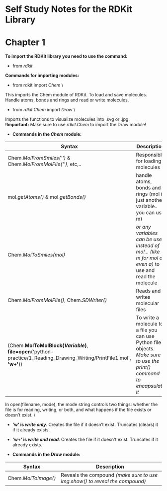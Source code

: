 # Self Study Notes for the RDKit Library


# Chapter 1

**To import the RDKit library you need to use the command:**

- from *rdkit* 

**Commands for importing modules:**

- from rdkit import *Chem* \

This imports the Chem module of RDKit. To load and save molecules. Handle atoms, bonds and rings and read or write molecules.

- from *rdkit.Chem* import *Draw* \

Imports the functions to visualize molecules into .svg or .jpg. \
**!Important:** Make sure to use *rdkit.Chem* to import the Draw module!

- **Commands in the *Chem* module:**

| Syntax      | Description |
| ----------- | ----------- |
| Chem.*MolFromSmiles('')* & Chem.*MolFromMolFile('')*, etc,.. | Responsible for loading molecules  |
| mol.*getAtoms()* & mol.*getBonds()*  | handle atoms, bonds and rings (mol is just another variable.. you can use m)|
| Chem.*MolToSmiles(mol)* | *or any variables can be used instead of mol... (like m for mol or even a)* to use and read the molecule | 
| Chem.*MolFromMolFile()*, Chem.*SDWriter()* | Reads and writes molecular files |
| (Chem.**MolToMolBlock(*Variable*)**, **file=open**('python-practice/1_Reading_Drawing_Writing/PrintFile1.mol', **'w+'**))| To write a molecule to a file you can use Python file objects. *Make sure to use the print() command to encapsulate it* |

In open(filename, mode), the mode string controls two things: whether the file is for reading, writing, or both, and what happens if the file exists or doesn’t exist. \
- **'w' is *write only***. Creates the file if it doesn’t exist. Truncates (clears) it if it already exists.
- **'w+' is *write and read***. Creates the file if it doesn't exist. Truncates if it already exists.


- **Commands in the *Draw* module:**

| Syntax      | Description |
| ----------- | ----------- |
| Chem.*MolToImage()* | Reveals the compound *(make sure to use img.show() to reveal the compound)* |